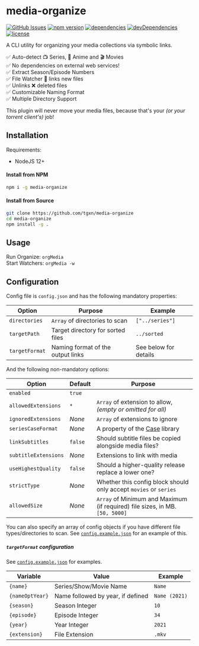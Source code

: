 # media-organize

[![GitHub Issues](https://img.shields.io/github/issues/tgxn/media-organize.svg)](https://github.com/tgxn/media-organize/issues)
[![npm version](https://img.shields.io/npm/v/media-organize.svg)](https://www.npmjs.com/package/media-organize)
[![dependencies](https://img.shields.io/david/tgxn/media-organize.svg)](https://david-dm.org/tgxn/media-organize)
[![devDependencies](https://img.shields.io/david/dev/tgxn/media-organize.svg)](https://david-dm.org/bevry/media-organize#info=devDependencies)
[![license](https://img.shields.io/github/license/tgxn/media-organize.svg)](https://github.com/tgxn/media-organize/LICENSE)

A CLI utility for organizing your media collections via symbolic links.

✅ Auto-detect 📺 Series, 🐙 Anime and 🎬 Movies  
✅ No dependencies on external web services!  
✅ Extract Season/Episode Numbers  
✅ File Watcher 👀 links new files  
✅ Unlinks ❌ deleted files  
✅ Customizable Naming Format  
✅ Multiple Directory Support

This plugin will never move your media files, because that's your _(or your torrent client's)_ job!

## Installation

Requirements:

-   NodeJS 12+

#### Install from NPM

```bash
npm i -g media-organize
```

#### Install from Source

```bash
git clone https://github.com/tgxn/media-organize
cd media-organize
npm install -g .
```

## Usage

Run Organize: `orgMedia`  
Start Watchers: `orgMedia -w`

## Configuration

Config file is `config.json` and has the following mandatory properties:

| Option         | Purpose                           | Example               |
| -------------- | --------------------------------- | --------------------- |
| `directories`  | `Array` of directories to scan    | `["../series"]`       |
| `targetPath`   | Target directory for sorted files | `../sorted`           |
| `targetFormat` | Naming format of the output links | See below for details |

And the following non-mandatory options:

| Option               | Default | Purpose                                                                      |
| -------------------- | ------- | ---------------------------------------------------------------------------- |
| `enabled`            | `true`  |                                                                              |
| `allowedExtensions`  | `*`     | `Array` of extension to allow, _(empty or omitted for all)_                  |
| `ignoredExtensions`  | _None_  | `Array` of extensions to ignore                                              |
| `seriesCaseFormat`   | _None_  | A property of the [Case](https://www.npmjs.com/package/case) library         |
| `linkSubtitles`      | `false` | Should subtitle files be copied alongside media files?                       |
| `subtitleExtensions` | _None_  | Extensions to link with media                                                |
| `useHighestQuality`  | `false` | Should a higher-quality release replace a lower one?                         |
| `strictType`         | _None_  | Whether this config block should only accept `movies` or `series`            |
| `allowedSize`        | _None_  | `Array` of Minimum and Maximum (if required) file sizes, in MB. `[50, 5000]` |

You can also specify an array of config objects if you have different file types/directories to scan. See [`config.example.json`](https://github.com/tgxn/media-organize/blob/master/config.example.json) for an example of this.

##### `targetFormat` configuration

See [`config.example.json`](https://github.com/tgxn/media-organize/blob/master/config.example.json) for examples.

| Variable        | Value                             | Example       |
| --------------- | --------------------------------- | ------------- |
| `{name}`        | Series/Show/Movie Name            | `Name`        |
| `{nameOptYear}` | Name followed by year, if defined | `Name (2021)` |
| `{season}`      | Season Integer                    | `10`          |
| `{episode}`     | Episode Integer                   | `34`          |
| `{year}`        | Year Integer                      | `2021`        |
| `{extension}`   | File Extension                    | `.mkv`        |
